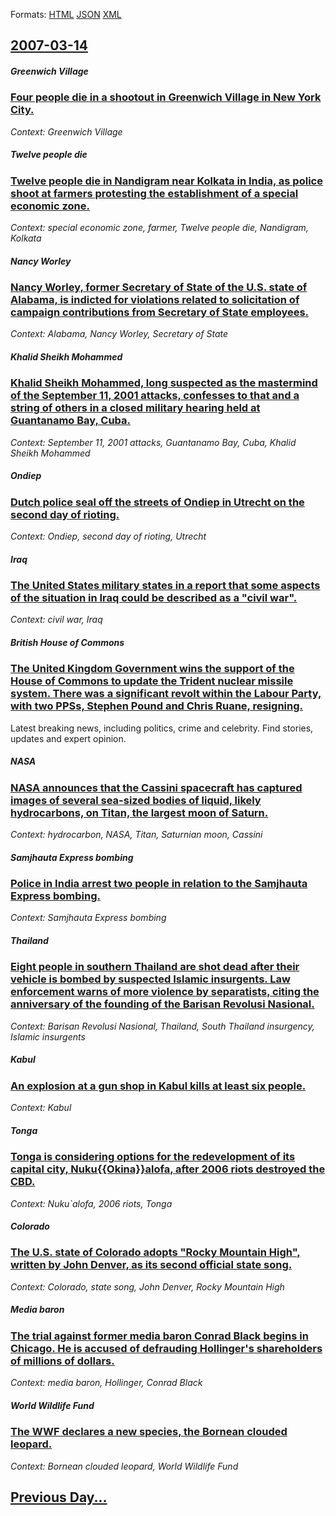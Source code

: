 
Formats: [HTML](2007/03/14/index.html)  [JSON](2007/03/14/index.json)  [XML](2007/03/14/index.xml)  

## [2007-03-14](/news/2007/03/14/index.md)

##### Greenwich Village
### [ Four people die in a shootout in Greenwich Village in New York City. ](/news/2007/03/14/four-people-die-in-a-shootout-in-greenwich-village-in-new-york-city.md)
_Context: Greenwich Village_

##### Twelve people die
### [ Twelve people die in Nandigram near Kolkata in India, as police shoot at farmers protesting the establishment of a special economic zone. ](/news/2007/03/14/twelve-people-die-in-nandigram-near-kolkata-in-india-as-police-shoot-at-farmers-protesting-the-establishment-of-a-special-economic-zone.md)
_Context: special economic zone, farmer, Twelve people die, Nandigram, Kolkata_

##### Nancy Worley
### [ Nancy Worley, former Secretary of State of the U.S. state of Alabama, is indicted for violations related to solicitation of campaign contributions from Secretary of State employees.](/news/2007/03/14/nancy-worley-former-secretary-of-state-of-the-u-s-state-of-alabama-is-indicted-for-violations-related-to-solicitation-of-campaign-contri.md)
_Context: Alabama, Nancy Worley, Secretary of State_

##### Khalid Sheikh Mohammed
### [ Khalid Sheikh Mohammed, long suspected as the mastermind of the September 11, 2001 attacks, confesses to that and a string of others in a closed military hearing held at Guantanamo Bay, Cuba. ](/news/2007/03/14/khalid-sheikh-mohammed-long-suspected-as-the-mastermind-of-the-september-11-2001-attacks-confesses-to-that-and-a-string-of-others-in-a-c.md)
_Context: September 11, 2001 attacks, Guantanamo Bay, Cuba, Khalid Sheikh Mohammed_

##### Ondiep
### [ Dutch police seal off the streets of Ondiep in Utrecht on the second day of rioting. ](/news/2007/03/14/dutch-police-seal-off-the-streets-of-ondiep-in-utrecht-on-the-second-day-of-rioting.md)
_Context: Ondiep, second day of rioting, Utrecht_

##### Iraq
### [ The United States military states in a report that some aspects of the situation in Iraq could be described as a "civil war". ](/news/2007/03/14/the-united-states-military-states-in-a-report-that-some-aspects-of-the-situation-in-iraq-could-be-described-as-a-civil-war.md)
_Context: civil war, Iraq_

##### British House of Commons
### [ The United Kingdom Government wins the support of the House of Commons to update the Trident nuclear missile system. There was a significant revolt within the Labour Party, with two PPSs, Stephen Pound and Chris Ruane, resigning. ](/news/2007/03/14/the-united-kingdom-government-wins-the-support-of-the-house-of-commons-to-update-the-trident-nuclear-missile-system-there-was-a-significan.md)
Latest breaking news, including politics, crime and celebrity. Find stories, updates and expert opinion.

##### NASA
### [ NASA announces that the Cassini spacecraft has captured images of several sea-sized bodies of liquid, likely hydrocarbons, on Titan, the largest moon of Saturn. ](/news/2007/03/14/nasa-announces-that-the-cassini-spacecraft-has-captured-images-of-several-sea-sized-bodies-of-liquid-likely-hydrocarbons-on-titan-the-la.md)
_Context: hydrocarbon, NASA, Titan, Saturnian moon, Cassini_

##### Samjhauta Express bombing
### [ Police in India arrest two people in relation to the Samjhauta Express bombing. ](/news/2007/03/14/police-in-india-arrest-two-people-in-relation-to-the-samjhauta-express-bombing.md)
_Context: Samjhauta Express bombing_

##### Thailand
### [ Eight people in southern Thailand are shot dead after their vehicle is bombed by suspected Islamic insurgents. Law enforcement warns of more violence by separatists, citing the anniversary of the founding of the Barisan Revolusi Nasional. ](/news/2007/03/14/eight-people-in-southern-thailand-are-shot-dead-after-their-vehicle-is-bombed-by-suspected-islamic-insurgents-law-enforcement-warns-of-mor.md)
_Context: Barisan Revolusi Nasional, Thailand, South Thailand insurgency, Islamic insurgents_

##### Kabul
### [ An explosion at a gun shop in Kabul kills at least six people. ](/news/2007/03/14/an-explosion-at-a-gun-shop-in-kabul-kills-at-least-six-people.md)
_Context: Kabul_

##### Tonga
### [ Tonga is considering options for the redevelopment of its capital city, Nuku{{Okina}}alofa, after 2006 riots destroyed the CBD. ](/news/2007/03/14/tonga-is-considering-options-for-the-redevelopment-of-its-capital-city-nuku-okina-alofa-after-2006-riots-destroyed-the-cbd.md)
_Context: Nuku`alofa, 2006 riots, Tonga_

##### Colorado
### [ The U.S. state of Colorado adopts "Rocky Mountain High", written by John Denver, as its second official state song. ](/news/2007/03/14/the-u-s-state-of-colorado-adopts-rocky-mountain-high-written-by-john-denver-as-its-second-official-state-song.md)
_Context: Colorado, state song, John Denver, Rocky Mountain High_

##### Media baron
### [ The trial against former media baron Conrad Black begins in Chicago. He is accused of defrauding Hollinger's shareholders of millions of dollars. ](/news/2007/03/14/the-trial-against-former-media-baron-conrad-black-begins-in-chicago-he-is-accused-of-defrauding-hollinger-s-shareholders-of-millions-of-do.md)
_Context: media baron, Hollinger, Conrad Black_

##### World Wildlife Fund
### [ The WWF declares a new species, the Bornean clouded leopard. ](/news/2007/03/14/the-wwf-declares-a-new-species-the-bornean-clouded-leopard.md)
_Context: Bornean clouded leopard, World Wildlife Fund_

## [Previous Day...](/news/2007/03/13/index.md)

